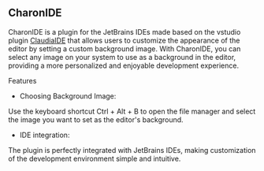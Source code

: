 ## CharonIDE

CharonIDE is a plugin for the JetBrains IDEs made based on the vstudio plugin <a href="https://github.com/buchizo/ClaudiaIDE">ClaudiaIDE</a> that allows users to customize the appearance of the editor by setting a custom background image. With CharonIDE, you can select any image on your system to use as a background in the editor, providing a more personalized and enjoyable development experience.

Features
* Choosing Background Image: 

Use the keyboard shortcut Ctrl + Alt + B to open the file manager and select the image you want to set as the editor's background.

* IDE integration: 

The plugin is perfectly integrated with JetBrains IDEs, making customization of the development environment simple and intuitive.